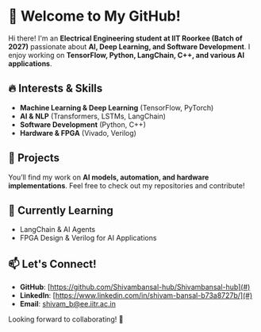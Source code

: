 # 🚀 Welcome to My GitHub!  

Hi there! I'm an **Electrical Engineering student at IIT Roorkee (Batch of 2027)** passionate about **AI, Deep Learning, and Software Development**. I enjoy working on **TensorFlow, Python, LangChain, C++, and various AI applications**.  

## 🔥 Interests & Skills  
- **Machine Learning & Deep Learning** (TensorFlow, PyTorch)  
- **AI & NLP** (Transformers, LSTMs, LangChain)  
- **Software Development** (Python, C++)  
- **Hardware & FPGA** (Vivado, Verilog)  

## 📌 Projects  
You’ll find my work on **AI models, automation, and hardware implementations**. Feel free to check out my repositories and contribute!  

## 🌱 Currently Learning  
- LangChain & AI Agents  
- FPGA Design & Verilog for AI Applications  

## 📫 Let's Connect!  
- **GitHub**: [https://github.com/Shivambansal-hub/Shivambansal-hub](#)  
- **LinkedIn**: [https://www.linkedin.com/in/shivam-bansal-b73a8727b/](#)  
- **Email**: [shivam_b@ee.iitr.ac.in](#)  

Looking forward to collaborating! 🚀  
